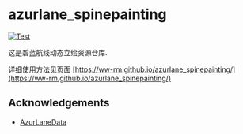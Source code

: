# azurlane_spinepainting

[![Test](https://github.com/ww-rm/azurlane_spinepainting/actions/workflows/test.yaml/badge.svg)](https://github.com/ww-rm/azurlane_spinepainting/actions/workflows/test.yaml)

这是碧蓝航线动态立绘资源仓库.

详细使用方法见页面 [https://ww-rm.github.io/azurlane_spinepainting/](https://ww-rm.github.io/azurlane_spinepainting/)

## Acknowledgements

- [AzurLaneData](https://github.com/AzurLaneTools/AzurLaneData)
